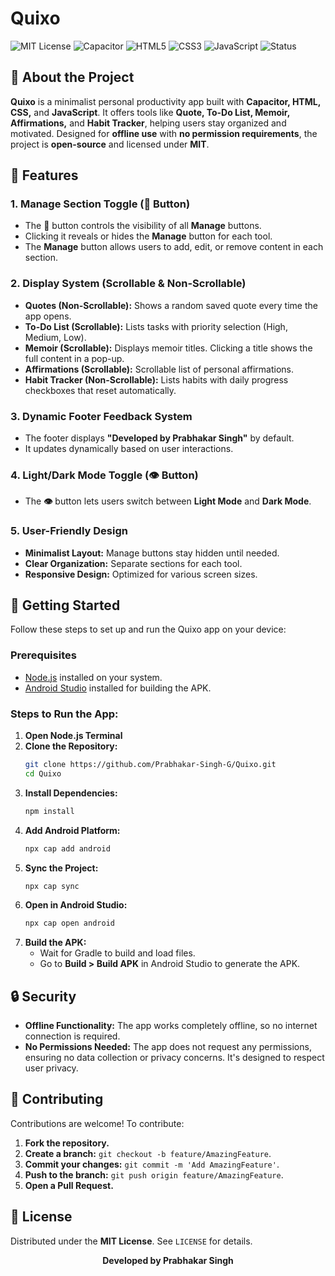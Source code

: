 # Quixo

![MIT License](https://img.shields.io/badge/License-MIT-green)
![Capacitor](https://img.shields.io/badge/Built_with-Capacitor-blue)
![HTML5](https://img.shields.io/badge/HTML5-E34F26?style=flat&logo=html5&logoColor=white)
![CSS3](https://img.shields.io/badge/CSS3-1572B6?style=flat&logo=css3&logoColor=white)
![JavaScript](https://img.shields.io/badge/JavaScript-F7DF1E?style=flat&logo=javascript&logoColor=black)
![Status](https://img.shields.io/badge/Status-Completed-brightgreen)

## 📱 About the Project

**Quixo** is a minimalist personal productivity app built with **Capacitor, HTML, CSS,** and **JavaScript**. It offers tools like **Quote, To-Do List, Memoir, Affirmations,** and **Habit Tracker**, helping users stay organized and motivated. Designed for **offline use** with **no permission requirements**, the project is **open-source** and licensed under **MIT**.


## 🌟 Features

### 1. **Manage Section Toggle (📖 Button)**  
   - The **📖** button controls the visibility of all **Manage** buttons.  
   - Clicking it reveals or hides the **Manage** button for each tool.  
   - The **Manage** button allows users to add, edit, or remove content in each section.

### 2. **Display System (Scrollable & Non-Scrollable)**  
   - **Quotes (Non-Scrollable):** Shows a random saved quote every time the app opens.  
   - **To-Do List (Scrollable):** Lists tasks with priority selection (High, Medium, Low).  
   - **Memoir (Scrollable):** Displays memoir titles. Clicking a title shows the full content in a pop-up.  
   - **Affirmations (Scrollable):** Scrollable list of personal affirmations.  
   - **Habit Tracker (Non-Scrollable):** Lists habits with daily progress checkboxes that reset automatically.

### 3. **Dynamic Footer Feedback System**  
   - The footer displays **"Developed by Prabhakar Singh"** by default.  
   - It updates dynamically based on user interactions.

### 4. **Light/Dark Mode Toggle (👁️ Button)**  
   - The **👁️** button lets users switch between **Light Mode** and **Dark Mode**.
     
### 5. **User-Friendly Design**  
   - **Minimalist Layout:** Manage buttons stay hidden until needed.  
   - **Clear Organization:** Separate sections for each tool.  
   - **Responsive Design:** Optimized for various screen sizes.
     

## 🚀 Getting Started

Follow these steps to set up and run the Quixo app on your device:

### **Prerequisites**  
- [Node.js](https://nodejs.org/) installed on your system.  
- [Android Studio](https://developer.android.com/studio) installed for building the APK. 

### **Steps to Run the App:**  

1. **Open Node.js Terminal**  
2. **Clone the Repository:**  
   ```bash
   git clone https://github.com/Prabhakar-Singh-G/Quixo.git
   cd Quixo
   ``` 
3. **Install Dependencies:**  
   ```bash
   npm install
   ```  
4. **Add Android Platform:**  
   ```bash
   npx cap add android
   ```  
5. **Sync the Project:**  
   ```bash
   npx cap sync
   ```  
6. **Open in Android Studio:**  
   ```bash
   npx cap open android
   ```  
7. **Build the APK:**  
   - Wait for Gradle to build and load files.  
   - Go to **Build > Build APK** in Android Studio to generate the APK.  

## 🔒 Security  

- **Offline Functionality:** The app works completely offline, so no internet connection is required.  
- **No Permissions Needed:** The app does not request any permissions, ensuring no data collection or privacy concerns. It's designed to respect user privacy.


## 🤝 Contributing  

Contributions are welcome! To contribute:  
1. **Fork the repository.**  
2. **Create a branch:** `git checkout -b feature/AmazingFeature`.  
3. **Commit your changes:** `git commit -m 'Add AmazingFeature'`.  
4. **Push to the branch:** `git push origin feature/AmazingFeature`.  
5. **Open a Pull Request.**  


## 📝 License  

Distributed under the **MIT License**. See `LICENSE` for details.


**<p align="center">Developed by Prabhakar Singh</p>**

